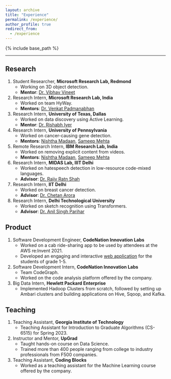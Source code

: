 ```yaml
---
layout: archive
title: "Experience"
permalink: /experience/
author_profile: true
redirect_from:
  - /experience
---
```


{% include base_path %}

<hr>

<!-- <embed src="http://lantaoyu.com/files/lantaoyu_cv.pdf" width="650" height="1800" type='application/pdf'> -->
## Research
1. Student Researcher, <b>Microsoft Research Lab, Redmond</b> &nbsp; &nbsp; <br>
	  - Working on 3D object detection.
    - **Mentor**: [Dr. Vibhav Vineet](https://vibhav-vineet.github.io/)
2. Research Intern, <b>Microsoft Research Lab, India</b> &nbsp; &nbsp; <br>
	  - Worked on team HyWay.
    - **Mentors**: [Dr. Venkat Padmanabhan](https://www.microsoft.com/en-us/research/people/padmanab/)
3. Research Intern, <b>University of Texas, Dallas</b> &nbsp; &nbsp; <br>
	  - Worked on data discovery using Active Learning.
    - **Mentor**: [Dr. Rishabh Iyer](https://sites.google.com/view/rishabhiyer/)
4. Research Intern, <b>University of Pennsylvania</b> &nbsp; &nbsp; <br>
	  - Worked on cancer-causing gene detection.
    - **Mentors**: [Nishtha Madaan](https://researcher.watson.ibm.com/researcher/view.php?person=in-nishthamadaan), [Sameep Mehta](https://researcher.watson.ibm.com/researcher/view.php?person=in-sameepmehta)
5. Remote Research Intern, <b>IBM Research Lab, India</b> &nbsp; &nbsp; <br>
	  - Worked on removing explicit content from videos.
    - **Mentors**: [Nishtha Madaan](https://researcher.watson.ibm.com/researcher/view.php?person=in-nishthamadaan), [Sameep Mehta](https://researcher.watson.ibm.com/researcher/view.php?person=in-sameepmehta)
6. Research Intern, <b>MIDAS Lab, IIIT Delhi</b>
	  - Worked on hatespeech detection in low-resource code-mixed languages.  
    - **Advisor**: [Dr. Rajiv Ratn Shah](https://www.iiitd.ac.in/rajivratn)
7. Research Intern, <b>IIT Delhi</b>
	  - Worked on breast cancer detection.  
    - **Advisor**: [Dr. Chetan Arora](https://www.cse.iitd.ac.in/~chetan/)
8. Research Intern, <b>Delhi Technological University</b>
    - Worked on sketch recognition using Transformers.  
    - **Advisor**: [Dr. Anil Singh Parihar](http://www.dtu.ac.in/Web/Departments/CSE/faculty/anilsparihar.php)

## Product
1. Software Development Engineer, <b>CodeNation Innovation Labs</b>
      - Worked on a cab ride-sharing app to be used by attendees at the AWS re:Invent 2021.
	  - Developed an engaging and interactive [web application](https://education.devfactory.com/) for the students of grade 1-5.
2. Software Development Intern, <b>CodeNation Innovation Labs</b>
	  - Team CodeGraph.  
    - Worked on the code analysis platform offered by the company.
3. Big Data Intern, <b>Hewlett Packard Enterprise</b>
    - Implemented Hadoop Clusters from scratch, followed by setting up Ambari clusters and building applications on Hive, Sqoop, and Kafka.

## Teaching
1. Teaching Assistant, <b>Georgia Institute of Technology</b>   
    - Teaching Assistant for Introduction to Graduate Algorithms (CS-6515) for Spring 2023.
2. Instructor and Mentor, <b>UpGrad</b>   
    - Taught hands-on course on Data Science.
    - Trained more than 400 people ranging from college to industry professionals from F500 companies.
3. Teaching Assistant, <b>Coding Blocks</b>  
    - Worked as a teaching assistant for the Machine Learning course offered by the company.